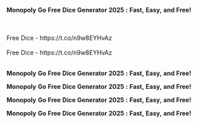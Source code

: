 <strong>Monopoly</strong> <strong>Go</strong> <strong>Free</strong> <strong>Dice</strong> <strong>Generator</strong> <strong>2025</strong> <strong>:</strong> <strong>Fast,</strong> <strong>Easy,</strong> <strong>and</strong> <strong>Free!</strong>

<br>
<br>Free Dice - https://t.co/n9w8EYHvAz
<br>
<br>Free Dice - https://t.co/n9w8EYHvAz
<br>
<br>

<strong>Monopoly</strong> <strong>Go</strong> <strong>Free</strong> <strong>Dice</strong> <strong>Generator</strong> <strong>2025</strong> <strong>:</strong> <strong>Fast,</strong> <strong>Easy,</strong> <strong>and</strong> <strong>Free!</strong>

<strong>Monopoly</strong> <strong>Go</strong> <strong>Free</strong> <strong>Dice</strong> <strong>Generator</strong> <strong>2025</strong> <strong>:</strong> <strong>Fast,</strong> <strong>Easy,</strong> <strong>and</strong> <strong>Free!</strong>

<strong>Monopoly</strong> <strong>Go</strong> <strong>Free</strong> <strong>Dice</strong> <strong>Generator</strong> <strong>2025</strong> <strong>:</strong> <strong>Fast,</strong> <strong>Easy,</strong> <strong>and</strong> <strong>Free!</strong>

<strong>Monopoly</strong> <strong>Go</strong> <strong>Free</strong> <strong>Dice</strong> <strong>Generator</strong> <strong>2025</strong> <strong>:</strong> <strong>Fast,</strong> <strong>Easy,</strong> <strong>and</strong> <strong>Free!</strong>
